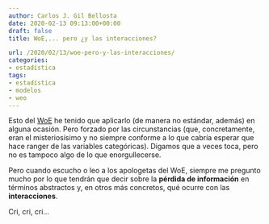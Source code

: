 ```yaml
---
author: Carlos J. Gil Bellosta
date: 2020-02-13 09:13:00+00:00
draft: false
title: WoE,... pero ¿y las interacciones?

url: /2020/02/13/woe-pero-y-las-interacciones/
categories:
- estadística
tags:
- estadística
- modelos
- weo
---
```





Esto del [WoE](https://statcompute.wordpress.com/2019/05/04/why-use-weight-of-evidence/) he tenido que aplicarlo (de manera no estándar, además) en alguna ocasión. Pero forzado por las circunstancias (que, concretamente, eran el misteriosísimo y no siempre conforme a lo que cabría esperar que hace ranger de las variables categóricas). Digamos que a veces toca, pero no es tampoco algo de lo que enorgullecerse.







Pero cuando escucho o leo a los apologetas del WoE, siempre me pregunto mucho por lo que tendrán que decir sobre la **pérdida de información** en términos abstractos y, en otros más concretos, qué ocurre con las **interacciones**.







Cri, cri, cri...



